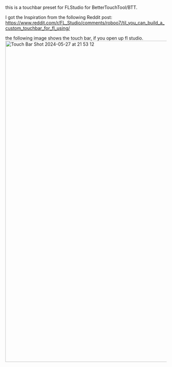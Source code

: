 this is a touchbar preset for FLStudio for BetterTouchTool/BTT.

I got the Inspiration from the following Reddit post:
https://www.reddit.com/r/FL_Studio/comments/roboo7/til_you_can_build_a_custom_touchbar_for_fl_using/

the following image shows the touch bar, if you open up fl studio.
<img width="1004" alt="Touch Bar Shot 2024-05-27 at 21 53 12" src="https://github.com/mentalmax/btt-fl-studio/assets/77878819/04a24080-b8a3-4cb2-9087-3efd0fcd7069">

